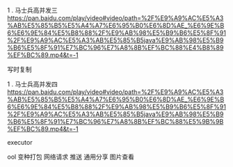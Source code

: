 1 . 马士兵高并发三   
https://pan.baidu.com/play/video#video/path=%2F%E9%A9%AC%E5%A3%AB%E5%85%B5%E5%A4%A7%E6%95%B0%E6%8D%AE_%E6%9E%B6%E6%9E%84%E5%B8%88%2F%E9%AB%98%E5%B9%B6%E5%8F%91%2F%E9%A9%AC%E5%A3%AB%E5%85%B5java%E9%AB%98%E5%B9%B6%E5%8F%91%E7%BC%96%E7%A8%8B%EF%BC%88%E4%B8%89%EF%BC%89.mp4&t=-1

写时复制

1 . 马士兵高并发四
https://pan.baidu.com/play/video#video/path=%2F%E9%A9%AC%E5%A3%AB%E5%85%B5%E5%A4%A7%E6%95%B0%E6%8D%AE_%E6%9E%B6%E6%9E%84%E5%B8%88%2F%E9%AB%98%E5%B9%B6%E5%8F%91%2F%E9%A9%AC%E5%A3%AB%E5%85%B5java%E9%AB%98%E5%B9%B6%E5%8F%91%E7%BC%96%E7%A8%8B%EF%BC%88%E5%9B%9B%EF%BC%89.mp4&t=-1

executor



ool
变种打包 
网络请求
推送
通用分享
图片查看